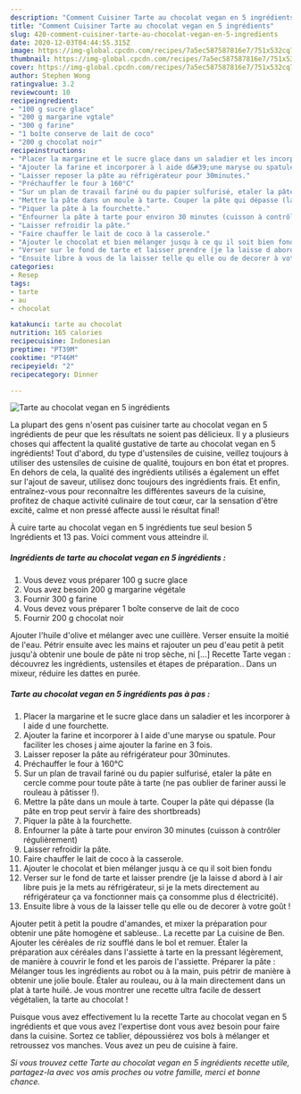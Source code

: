 ```yaml
---
description: "Comment Cuisiner Tarte au chocolat vegan en 5 ingrédients"
title: "Comment Cuisiner Tarte au chocolat vegan en 5 ingrédients"
slug: 420-comment-cuisiner-tarte-au-chocolat-vegan-en-5-ingredients
date: 2020-12-03T04:44:55.315Z
image: https://img-global.cpcdn.com/recipes/7a5ec587587816e7/751x532cq70/tarte-au-chocolat-vegan-en-5-ingredients-photo-principale-de-la-recette.jpg
thumbnail: https://img-global.cpcdn.com/recipes/7a5ec587587816e7/751x532cq70/tarte-au-chocolat-vegan-en-5-ingredients-photo-principale-de-la-recette.jpg
cover: https://img-global.cpcdn.com/recipes/7a5ec587587816e7/751x532cq70/tarte-au-chocolat-vegan-en-5-ingredients-photo-principale-de-la-recette.jpg
author: Stephen Wong
ratingvalue: 3.2
reviewcount: 10
recipeingredient:
- "100 g sucre glace"
- "200 g margarine vgtale"
- "300 g farine"
- "1 boîte conserve de lait de coco"
- "200 g chocolat noir"
recipeinstructions:
- "Placer la margarine et le sucre glace dans un saladier et les incorporer à l aide d une fourchette."
- "Ajouter la farine et incorporer à l aide d&#39;une maryse ou spatule. Pour faciliter les choses j aime ajouter la farine en 3 fois."
- "Laisser reposer la pâte au réfrigérateur pour 30minutes."
- "Préchauffer le four à 160°C"
- "Sur un plan de travail fariné ou du papier sulfurisé, etaler la pâte en cercle comme pour toute pâte à tarte (ne pas oublier de fariner aussi le rouleau à pâtisser !)."
- "Mettre la pâte dans un moule à tarte. Couper la pâte qui dépasse (la pâte en trop peut servir à faire des shortbreads)"
- "Piquer la pâte à la fourchette."
- "Enfourner la pâte à tarte pour environ 30 minutes (cuisson à contrôler régulièrement)"
- "Laisser refroidir la pâte."
- "Faire chauffer le lait de coco à la casserole."
- "Ajouter le chocolat et bien mélanger jusqu à ce qu il soit bien fondu"
- "Verser sur le fond de tarte et laisser prendre (je la laisse d abord à l air libre puis je la mets au réfrigérateur, si je la mets directement au réfrigérateur ça va fonctionner mais ça consomme plus d électricité)."
- "Ensuite libre à vous de la laisser telle qu elle ou de decorer à votre goût !"
categories:
- Resep
tags:
- tarte
- au
- chocolat

katakunci: tarte au chocolat 
nutrition: 165 calories
recipecuisine: Indonesian
preptime: "PT39M"
cooktime: "PT46M"
recipeyield: "2"
recipecategory: Dinner

---
```



![Tarte au chocolat vegan en 5 ingrédients](https://img-global.cpcdn.com/recipes/7a5ec587587816e7/751x532cq70/tarte-au-chocolat-vegan-en-5-ingredients-photo-principale-de-la-recette.jpg)

La plupart des gens n'osent pas cuisiner tarte au chocolat vegan en 5 ingrédients de peur que les résultats ne soient pas délicieux. Il y a plusieurs choses qui affectent la qualité gustative de tarte au chocolat vegan en 5 ingrédients! Tout d'abord, du type d'ustensiles de cuisine, veillez toujours à utiliser des ustensiles de cuisine de qualité, toujours en bon état et propres. En dehors de cela, la qualité des ingrédients utilisés a également un effet sur l'ajout de saveur, utilisez donc toujours des ingrédients frais. Et enfin, entraînez-vous pour reconnaître les différentes saveurs de la cuisine, profitez de chaque activité culinaire de tout cœur, car la sensation d'être excité, calme et non pressé affecte aussi le résultat final!

<!--inarticleads1-->

À cuire tarte au chocolat vegan en 5 ingrédients tue seul besion 5 Ingrédients et 13 pas. Voici comment vous atteindre il.

##### Ingrédients de tarte au chocolat vegan en 5 ingrédients :

1. Vous devez vous préparer 100 g sucre glace
1. Vous avez besoin 200 g margarine végétale
1. Fournir 300 g farine
1. Vous devez vous préparer 1 boîte conserve de lait de coco
1. Fournir 200 g chocolat noir


Ajouter l&#39;huile d&#39;olive et mélanger avec une cuillère. Verser ensuite la moitié de l&#39;eau. Pétrir ensuite avec les mains et rajouter un peu d&#39;eau petit à petit jusqu&#39;à obtenir une boule de pâte ni trop sèche, ni […] Recette Tarte vegan : découvrez les ingrédients, ustensiles et étapes de préparation.. Dans un mixeur, réduire les dattes en purée. 

<!--inarticleads2-->

##### Tarte au chocolat vegan en 5 ingrédients pas à pas :

1. Placer la margarine et le sucre glace dans un saladier et les incorporer à l aide d une fourchette.
1. Ajouter la farine et incorporer à l aide d&#39;une maryse ou spatule. Pour faciliter les choses j aime ajouter la farine en 3 fois.
1. Laisser reposer la pâte au réfrigérateur pour 30minutes.
1. Préchauffer le four à 160°C
1. Sur un plan de travail fariné ou du papier sulfurisé, etaler la pâte en cercle comme pour toute pâte à tarte (ne pas oublier de fariner aussi le rouleau à pâtisser !).
1. Mettre la pâte dans un moule à tarte. Couper la pâte qui dépasse (la pâte en trop peut servir à faire des shortbreads)
1. Piquer la pâte à la fourchette.
1. Enfourner la pâte à tarte pour environ 30 minutes (cuisson à contrôler régulièrement)
1. Laisser refroidir la pâte.
1. Faire chauffer le lait de coco à la casserole.
1. Ajouter le chocolat et bien mélanger jusqu à ce qu il soit bien fondu
1. Verser sur le fond de tarte et laisser prendre (je la laisse d abord à l air libre puis je la mets au réfrigérateur, si je la mets directement au réfrigérateur ça va fonctionner mais ça consomme plus d électricité).
1. Ensuite libre à vous de la laisser telle qu elle ou de decorer à votre goût !


Ajouter petit à petit la poudre d&#39;amandes, et mixer la préparation pour obtenir une pâte homogène et sableuse.. La recette par La cuisine de Ben. Ajouter les céréales de riz soufflé dans le bol et remuer. Étaler la préparation aux céréales dans l&#39;assiette à tarte en la pressant légèrement, de manière à couvrir le fond et les parois de l&#39;assiette. Préparer la pâte : Mélanger tous les ingrédients au robot ou à la main, puis pétrir de manière à obtenir une jolie boule. Étaler au rouleau, ou à la main directement dans un plat à tarte huilé. Je vous montrer une recette ultra facile de dessert végétalien, la tarte au chocolat ! 

<!--inarticleads1-->

<p>
Puisque vous avez effectivement lu la recette Tarte au chocolat vegan en 5 ingrédients et que vous avez l'expertise dont vous avez besoin pour faire dans la cuisine. Sortez ce tablier, dépoussiérez vos bols à mélanger et retroussez vos manches. Vous avez un peu de cuisine à faire.
</p>

<p>
<i>Si vous trouvez cette Tarte au chocolat vegan en 5 ingrédients recette utile, partagez-la avec vos amis proches ou votre famille, merci et bonne chance.</i>
</p>
